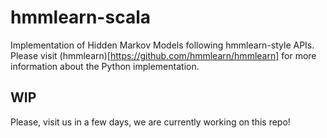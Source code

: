 # hmmlearn-scala

Implementation of Hidden Markov Models following hmmlearn-style APIs.
Please visit (hmmlearn)[https://github.com/hmmlearn/hmmlearn] for more information about the Python implementation.

## WIP

Please, visit us in a few days, we are currently working on this repo!
